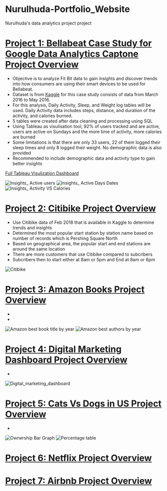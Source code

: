 # Nurulhuda-Portfolio_Website
Nurulhuda's data analytics project project

# [Project 1: Bellabeat Case Study for Google Data Analytics Captone Project Overview](https://github.com/Nurulhuda-sulaiman/GoogleDataAnalyticsCaptone) 
* Objective is to analyze Fit Bit data to gain insights and discover trends into how consumers are using their smart devices to be used for Bellabeat.
* Dataset is from [Kaggle](https://www.kaggle.com/datasets/arashnic/fitbit) for this case study consists of data from March 2016 to May 2016.
* For this analysis, Daily Activity, Sleep, and Weight log tables will be used. Daily Activity data includes steps, distance, and duration of the activity, and calories burned.
* 5 tables were created after data cleaning and processing using SQL
* Using Tableau as visulisation tool, 92% of users tracked and are active, users are active on Sundays and the more time of activity, more calories are burned
* Some limitations is that there are only 33 users, 22 of them logged their sleep times and only 8 logged their weight. No demographic data is also provided
* Recommended to include demographic data and activity type to gain better insights

[Full Tableau Visulization Dashboard](https://public.tableau.com/app/profile/nurulhuda.binte.sulaiman/viz/CapstoneBellabeatcasestudy/Title)

![Insights_ Active users](https://user-images.githubusercontent.com/113968512/199173918-11a0ffff-320a-490f-a4e5-1d45c6a16300.png)
![Insights_ Active Days   Dates](https://user-images.githubusercontent.com/113968512/199173912-7271b12a-375a-4371-b7de-276b66ec6ba3.png)
![Insights_ Activity VS Calories](https://user-images.githubusercontent.com/113968512/199173921-c3949811-efbe-4cc0-9236-7dab149ffd36.png)

# [Project 2: Citibike Project Overview](https://public.tableau.com/app/profile/nurulhuda.binte.sulaiman/viz/CitibikeTrip_16632250985860/Feb2018) 
* Use Citibike data of Feb 2018 that is available in Kaggle to determine trends and insights
* Determined the most popular start station by station name based on number of records which is Pershing Square North
* Based on geographical area, the popular start and end stations are around the same location
* There are more customers that use Citibike compared to subcribers
* Subcribers then to start either at 8am or 5pm and End at 8am or 6pm


![Citibike](https://user-images.githubusercontent.com/113968512/199173907-6956ff00-333d-4871-b281-862bab4c1a05.png)

# [Project 3: Amazon Books Project Overview](https://public.tableau.com/app/profile/nurulhuda.binte.sulaiman/viz/AmazonBooks_16632137720720/Amazonbestbooktitlebyyear_1) 
*
*

![Amazon best book title by year](https://user-images.githubusercontent.com/113968512/199173902-bd740c3a-ce3c-43be-91bb-0839591bd146.png)
![Amazon best authors by year](https://user-images.githubusercontent.com/113968512/199173894-0a06f638-c73d-4fa6-b78f-f96c51f1a59e.png)

# [Project 4: Digital Marketing Dashboard Project Overview](https://public.tableau.com/app/profile/nurulhuda.binte.sulaiman/viz/DigitalMarketingDashboard_16643513702580/Dashboard1) 
*

![Digital_marketing_dashboard](https://user-images.githubusercontent.com/113968512/199173910-10700a79-6bb7-4388-ab62-8bacdf7c44bd.png)

# [Project 5: Cats Vs Dogs in US Project Overview](https://public.tableau.com/app/profile/nurulhuda.binte.sulaiman/viz/CatsVSDogsinUS/Percentagetable_1) 
*

![Ownership Bar Graph](https://user-images.githubusercontent.com/113968512/199173924-490efb7a-6564-4688-9b15-b4c32a498e4e.png)
![Percentage table](https://user-images.githubusercontent.com/113968512/199173925-4a847e4a-ccdf-44d0-8591-96677d27e531.png)

# [Project 6: Netflix Project Overview]()



# [Project 7: Airbnb Project Overview]()
